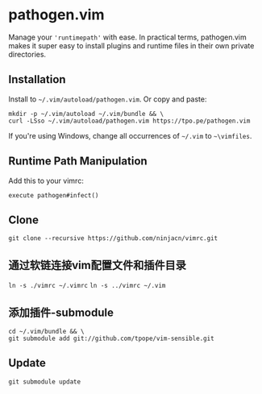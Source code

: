 # pathogen.vim

Manage your `'runtimepath'` with ease.  In practical terms, pathogen.vim
makes it super easy to install plugins and runtime files in their own
private directories.

## Installation

Install to `~/.vim/autoload/pathogen.vim`.  Or copy and paste:

    mkdir -p ~/.vim/autoload ~/.vim/bundle && \
    curl -LSso ~/.vim/autoload/pathogen.vim https://tpo.pe/pathogen.vim

If you're using Windows, change all occurrences of `~/.vim` to `~\vimfiles`.

## Runtime Path Manipulation

Add this to your vimrc:

    execute pathogen#infect()

## Clone
`git clone --recursive https://github.com/ninjacn/vimrc.git`

## 通过软链连接vim配置文件和插件目录
`ln -s ./vimrc ~/.vimrc`
`ln -s ../vimrc ~/.vim`

## 添加插件-submodule
    cd ~/.vim/bundle && \
    git submodule add git://github.com/tpope/vim-sensible.git

## Update
`git submodule update`
